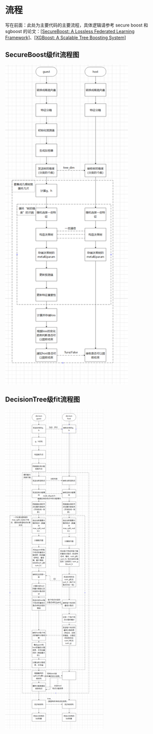 # 流程

写在前面：此处为主要代码的主要流程，具体逻辑请参考 secure boost 和 sgboost 的论文：[[SecureBoost: A Lossless Federated Learning Framework]](https://arxiv.org/abs/1901.08755)、[[XGBoost: A Scalable Tree Boosting System]](https://arxiv.org/abs/1603.02754)

## SecureBoost级fit流程图
![avatar](../../img/SecureBoost级fit流程图.png)

## DecisionTree级fit流程图
![avatar](../../img/DecisionTree级fit流程图.png)
